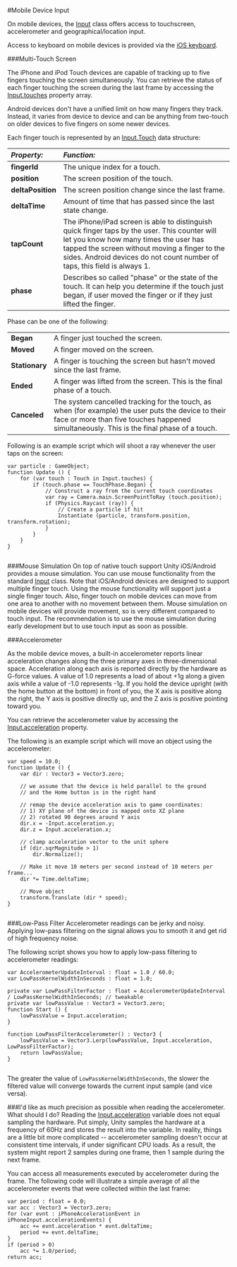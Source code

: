 #Mobile Device Input


On mobile devices, the [Input](ScriptRef:Input.html) class offers access to touchscreen, accelerometer and geographical/location input. 

Access to keyboard on mobile devices is provided via the [iOS keyboard](MobileKeyboard).

###Multi-Touch Screen


The iPhone and iPod Touch devices are capable of tracking up to five fingers touching the screen simultaneously. You can retrieve the status of each finger touching the screen during the last frame by accessing the [Input.touches](ScriptRef:Input-touches.html) property array.

Android devices don't have a unified limit on how many fingers they track. Instead, it varies from device to device and can be anything from two-touch on older devices to five fingers on some newer devices.

Each finger touch is represented by an [Input.Touch](ScriptRef:Touch.html) data structure:

|**_Property:_** |**_Function:_** |
|:---|:---|
|__fingerId__ |The unique index for a touch.|
|__position__ |The screen position of the touch.|
|__deltaPosition__ |The screen position change since the last frame.|
|__deltaTime__ |Amount of time that has passed since the last state change.|
|__tapCount__ |The iPhone/iPad screen is able to distinguish quick finger taps by the user. This counter will let you know how many times the user has tapped the screen without moving a finger to the sides. Android devices do not count number of taps, this field is always 1.|
|__phase__ |Describes so called "phase" or the state of the touch. It can help you determine if the touch just began, if user moved the finger or if they just lifted the finger.|

Phase can be one of the following:

| | |
|:---|:---|
|__Began__ |A finger just touched the screen.|
|__Moved__ |A finger moved on the screen.|
|__Stationary__ |A finger is touching the screen but hasn't moved since the last frame.|
|__Ended__ |A finger was lifted from the screen. This is the final phase of a touch.|
|__Canceled__ |The system cancelled tracking for the touch, as when (for example) the user puts the device to their face or more than five touches happened simultaneously. This is the final phase of a touch.|

Following is an example script which will shoot a ray whenever the user taps on the screen:


````
var particle : GameObject;
function Update () {
	for (var touch : Touch in Input.touches) {
		if (touch.phase == TouchPhase.Began) {
			// Construct a ray from the current touch coordinates
			var ray = Camera.main.ScreenPointToRay (touch.position);
			if (Physics.Raycast (ray)) {
				// Create a particle if hit
				Instantiate (particle, transform.position, transform.rotation);
			}
		}
	}
}


````

###Mouse Simulation
On top of native touch support Unity iOS/Android provides a mouse simulation. You can use mouse functionality from the standard [Input](ScriptRef:Input.html) class. Note that iOS/Android devices are designed to support multiple finger touch.  Using the mouse functionality will support just a single finger touch.  Also, finger touch on mobile devices can move from one area to another with no movement between them.  Mouse simulation on mobile devices will provide movement, so is very different compared to touch input.  The recommendation is to use the mouse simulation during early development but to use touch input as soon as possible.

###Accelerometer


As the mobile device moves, a built-in accelerometer reports linear acceleration
changes along the three primary axes in three-dimensional space. Acceleration
along each axis is reported directly by the hardware as G-force values. A value
of 1.0 represents a load of about +1g along a given axis while a value of -1.0
represents -1g. If you hold the device upright (with the home button at the
bottom) in front of you, the X axis is positive along the right, the Y axis is
positive directly up, and the Z axis is positive pointing toward you.

You can retrieve the accelerometer value by accessing the [Input.acceleration](ScriptRef:Input-acceleration.html) property.

The following is an example script which will move an object using the accelerometer:


````
var speed = 10.0;
function Update () {
	var dir : Vector3 = Vector3.zero;

	// we assume that the device is held parallel to the ground
	// and the Home button is in the right hand

	// remap the device acceleration axis to game coordinates:
	// 1) XY plane of the device is mapped onto XZ plane
	// 2) rotated 90 degrees around Y axis
	dir.x = -Input.acceleration.y;
	dir.z = Input.acceleration.x;

	// clamp acceleration vector to the unit sphere
	if (dir.sqrMagnitude > 1)
		dir.Normalize();

	// Make it move 10 meters per second instead of 10 meters per frame...
	dir *= Time.deltaTime;

	// Move object
	transform.Translate (dir * speed);
}


````

###Low-Pass Filter
Accelerometer readings can be jerky and noisy. Applying low-pass filtering on the signal allows you to smooth it and get rid of high frequency noise.

The following script shows you how to apply low-pass filtering to accelerometer readings:


````
var AccelerometerUpdateInterval : float = 1.0 / 60.0;
var LowPassKernelWidthInSeconds : float = 1.0;

private var LowPassFilterFactor : float = AccelerometerUpdateInterval / LowPassKernelWidthInSeconds; // tweakable
private var lowPassValue : Vector3 = Vector3.zero;
function Start () {
	lowPassValue = Input.acceleration;
}

function LowPassFilterAccelerometer() : Vector3 {
	lowPassValue = Vector3.Lerp(lowPassValue, Input.acceleration, LowPassFilterFactor);
	return lowPassValue;
}


````

The greater the value of `LowPassKernelWidthInSeconds`, the slower the filtered value will converge towards the current input sample (and vice versa).

###I'd like as much precision as possible when reading the accelerometer. What should I do?
Reading the [Input.acceleration](ScriptRef:Input-acceleration.html) variable does not equal sampling the hardware. Put simply, Unity samples the hardware at a frequency of 60Hz and stores the result into the variable. In reality, things are a little bit more complicated -- accelerometer sampling doesn't occur at consistent time intervals, if under significant CPU loads. As a result, the system might report 2 samples during one frame, then 1 sample during the next frame.

You can access all measurements executed by accelerometer during the frame. The following code will illustrate a simple average of all the accelerometer events that were collected within the last frame:



````
var period : float = 0.0;
var acc : Vector3 = Vector3.zero;
for (var evnt : iPhoneAccelerationEvent in iPhoneInput.accelerationEvents) {
	acc += evnt.acceleration * evnt.deltaTime;
	period += evnt.deltaTime;
}
if (period > 0)
	acc *= 1.0/period;
return acc;


````

